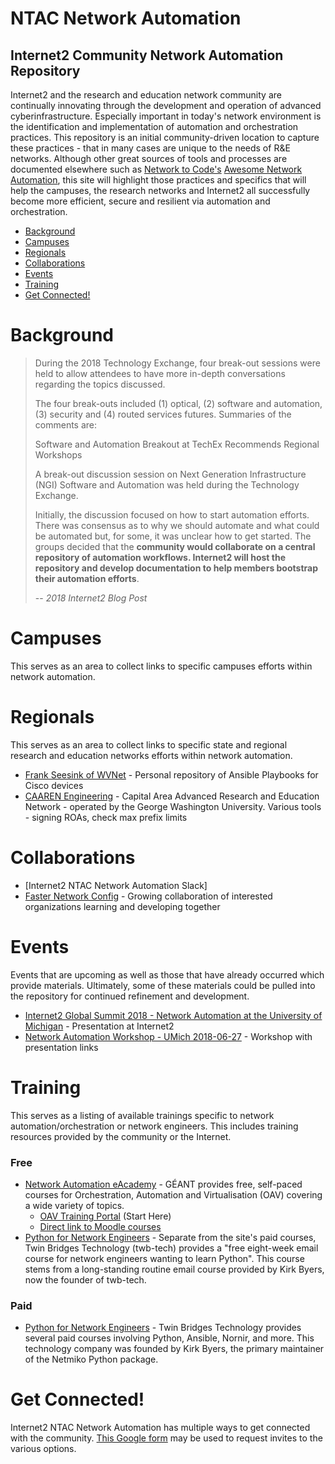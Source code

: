 # NTAC Network Automation
## Internet2 Community Network Automation Repository

Internet2 and the research and education network community are continually innovating through the development and operation of advanced cyberinfrastructure. Especially important in today's network environment is the identification and implementation of automation and orchestration practices. This repository is an initial community-driven location to capture these practices - that in many cases are unique to the needs of R&E networks. Although other great sources of tools and processes are documented elsewhere such as [Network to Code's](http://www.networktocode.com/community/) [Awesome Network Automation](https://github.com/networktocode/awesome-network-automation), this site will highlight those practices and specifics that will help the campuses, the research networks and Internet2 all successfully become more efficient, secure and resilient via automation and orchestration.

- [Background](#background)
- [Campuses](#campuses)
- [Regionals](#regionals)
- [Collaborations](#collaborations)
- [Events](#events)
- [Training](#training)
- [Get Connected!](#get-connected)

# Background
>During the 2018 Technology Exchange, four break-out sessions were held to allow attendees to have more in-depth conversations regarding the topics discussed.
>
>The four break-outs included (1) optical, (2) software and automation, (3) security and (4) routed services futures. Summaries of the comments are:
>
>Software and Automation Breakout at TechEx Recommends Regional Workshops
>
>A break-out discussion session on Next Generation Infrastructure (NGI) Software and Automation was held during the Technology Exchange.
>
>Initially, the discussion focused on how to start automation efforts. There was consensus as to why we should automate and what could be automated but, for some, it was unclear how to get started. The groups decided that the **community would collaborate on a central repository of automation workflows. Internet2 will host the repository and develop documentation to help members bootstrap their automation efforts**.
>
> -- _2018 Internet2 Blog Post_
# Campuses
This serves as an area to collect links to specific campuses efforts within network automation.
# Regionals
This serves as an area to collect links to specific state and regional research and education networks efforts within network automation.

- [Frank Seesink of WVNet](https://github.com/fseesink/Network-Automation) - Personal repository of Ansible Playbooks for Cisco devices
- [CAAREN Engineering](https://github.com/CAAREN-engineering) - Capital Area Advanced Research and Education Network - operated by the George Washington University.  Various tools - signing ROAs, check max prefix limits

# Collaborations
- [Internet2 NTAC Network Automation Slack]
- [Faster Network Config](https://fasternetconfig.github.io/) - Growing collaboration of interested organizations learning and developing together

# Events
Events that are upcoming as well as those that have already occurred which provide materials. Ultimately, some of these materials could be pulled into the repository for continued refinement and development.

- [Internet2 Global Summit 2018 - Network Automation at the University of Michigan](https://meetings.internet2.edu/2018-technology-exchange/detail/10005192/) - Presentation at Internet2
- [Network Automation Workshop - UMich 2018-06-27](https://sites.google.com/umich.edu/cloud-network-workshop-2018/workshop-info/network-automation-agenda?authuser=0) - Workshop with presentation links

# Training
This serves as a listing of available trainings specific to network automation/orchestration or network engineers. This includes training resources provided by the community or the Internet.

### Free

- [Network Automation eAcademy](https://wiki.geant.org/display/NETDEV/OAV+Training+Portal) - GÉANT provides free, self-paced courses for Orchestration, Automation and Virtualisation (OAV) covering a wide variety of topics.
  - [OAV Training Portal](https://wiki.geant.org/display/NETDEV/OAV+Training+Portal) (Start Here)
  - [Direct link to Moodle courses](https://e-academy.geant.org/moodle/course/index.php?categoryid=20)
- [Python for Network Engineers](https://pynet.twb-tech.com/free-python-course.html) - Separate from the site's paid courses, Twin Bridges Technology (twb-tech) provides a "free eight-week email course for network engineers wanting to learn Python". This course stems from a long-standing routine email course provided by Kirk Byers, now the founder of twb-tech.

### Paid

- [Python for Network Engineers](https://pynet.twb-tech.com/network-automation-courses.html) - Twin Bridges Technology provides several paid courses involving Python, Ansible, Nornir, and more. This technology company was founded by Kirk Byers, the primary maintainer of the Netmiko Python package.

# Get Connected!

Internet2 NTAC Network Automation has multiple ways to get connected with the community. [This Google form](https://docs.google.com/forms/d/e/1FAIpQLSckRLJ7HzkYJMKW5ldWkA2ksIeRQCPNz9Px80eonjcTcBCX4Q/viewform) may be used to request invites to the various options.

